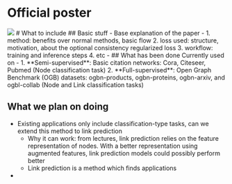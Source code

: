 # Official poster

<img src="https://icml.cc/media/PosterPDFs/ICML%202022/6974ce5ac660610b44d9b9fed0ff9548.png?t=1657490665.5703084">
# What to include
## Basic stuff
- Base explanation of the paper -  
	1. method: benefits over normal methods, basic flow 
	2. loss used: structure, motivation, about the optional consistency regularized loss
	3. workflow: training and inference steps
	4. etc
-  
## What has been done
Currently used on -
	1. **Semi-supervised**: 
		Basic citation networks: Cora, Citeseer, Pubmed (Node classification task)
	2. **Full-supervised**: 
		Open Graph Benchmark (OGB) datasets: ogbn-products, ogbn-proteins, ogbn-arxiv, and ogbl-collab (Node and Link classification tasks)

## What we plan on doing
- Existing applications only include classification-type tasks, can we extend this method to link prediction
	- Why it can work: from lectures, link prediction relies on the feature representation of nodes. With a better representation using augmented features, link prediction models could possibly perform better
	- Link prediction is a method which finds applications 
- 